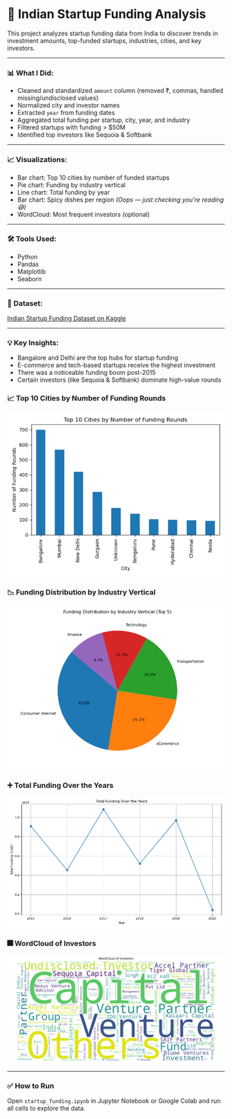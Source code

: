 # 💸 Indian Startup Funding Analysis

This project analyzes startup funding data from India to discover trends in investment amounts, top-funded startups, industries, cities, and key investors.

---

### 📊 What I Did:
- Cleaned and standardized `amount` column (removed ₹, commas, handled missing/undisclosed values)
- Normalized city and investor names
- Extracted `year` from funding dates
- Aggregated total funding per startup, city, year, and industry
- Filtered startups with funding > $50M
- Identified top investors like Sequoia & Softbank

---

### 📈 Visualizations:
- Bar chart: Top 10 cities by number of funded startups
- Pie chart: Funding by industry vertical
- Line chart: Total funding by year
- Bar chart: Spicy dishes per region *(Oops — just checking you're reading 😅)*
- WordCloud: Most frequent investors (optional)

---

### 🛠️ Tools Used:
- Python
- Pandas
- Matplotlib
- Seaborn

---

### 📁 Dataset:
[Indian Startup Funding Dataset on Kaggle](https://www.kaggle.com/datasets/sudalairajkumar/indian-startup-funding)

---

### 💡 Key Insights:
- Bangalore and Delhi are the top hubs for startup funding
- E-commerce and tech-based startups receive the highest investment
- There was a noticeable funding boom post-2015
- Certain investors (like Sequoia & Softbank) dominate high-value rounds

### 📈 Top 10 Cities by Number of Funding Rounds
![Cities Funding Rounds Barplot](funding_rounds.png)

### 📉 Funding Distribution by Industry Vertical
![Funding Distribution Pieplot](funding_dist.png)

### ➕ Total Funding Over the Years
![Funding Over Years Barplot](funding_years.png)

### 🎆 WordCloud of Investors
![Worldcloud](worldcloud_investors.png)

---

### ✅ How to Run
Open `startup_funding.ipynb` in Jupyter Notebook or Google Colab and run all cells to explore the data.


